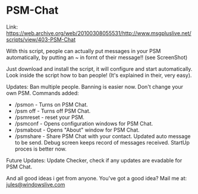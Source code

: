 # PSM-Chat
Link: https://web.archive.org/web/20100308055531/http://www.msgpluslive.net/scripts/view/403-PSM-Chat

With this script, people can actually put messages in your PSM automatically, by putting an ~ in fornt of their message!! (see ScreenShot)

Just download and install the script, it will configure and start automatically. Look inside the script how to ban people! (It's explained in their, very easy).

Updates:
Ban multiple people.
Banning is easier now.
Don't change your own PSM.
Commands added:
- /psmon - Turns on PSM Chat.
- /psm off - Turns off PSM Chat.
- /psmreset - reset your PSM.
- /psmconf - Opens configuration windows for PSM Chat.
- /psmabout - Opens "About" window for PSM Chat.
- /psmshare - Share PSM Chat with your contact.
Updated auto message to be send.
Debug screen keeps record of messages received.
StartUp proces is better now.

Future Updates:
Update Checker, check if any updates are evadable for PSM Chat.

And all good ideas i get from anyone.
You've got a good idea? Mail me at: jules@windowslive.com
